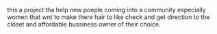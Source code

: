 this a project tha help new poeple coming into a community especially women that wnt to make there hair to like check and get direction to the closet and affordable bussiness owner of their choice.
